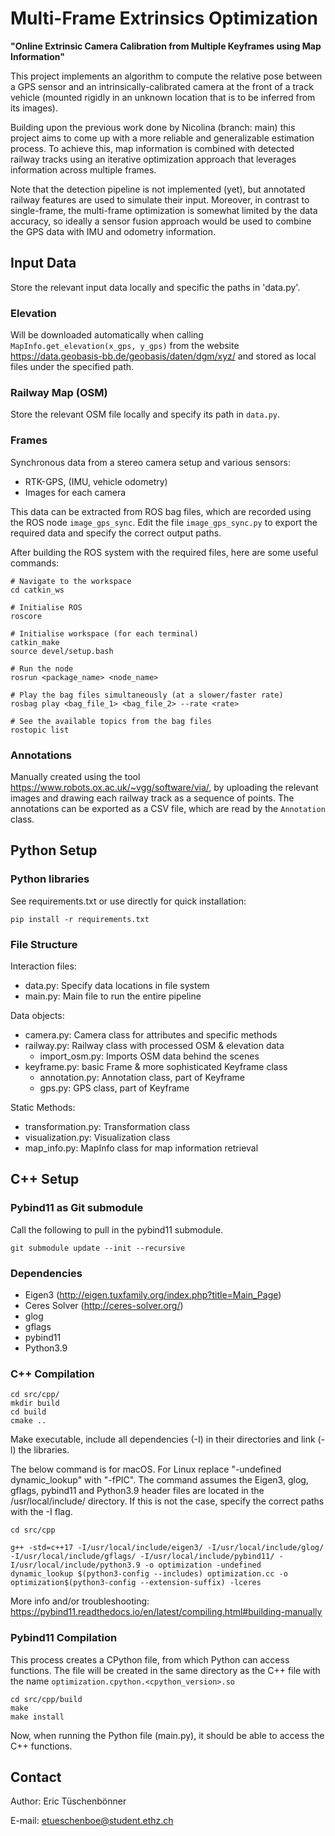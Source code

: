 # Multi-Frame Extrinsics Optimization

**<b>"Online Extrinsic Camera Calibration from Multiple Keyframes using Map Information"</b>**

This project implements an algorithm to compute the relative pose between a GPS sensor and an intrinsically-calibrated camera at the front of a track vehicle (mounted rigidly in an unknown location that is to be inferred from its images).

Building upon the previous work done by Nicolina (branch: main) this project aims to come up with a more reliable and generalizable estimation process. To achieve this, map information is combined with detected railway tracks using an iterative optimization approach that leverages information across multiple frames.

Note that the detection pipeline is not implemented (yet), but annotated railway features are used to simulate their input. Moreover, in contrast to single-frame, the multi-frame optimization is somewhat limited by the data accuracy, so ideally a sensor fusion approach would be used to combine the GPS data with IMU and odometry information.

## Input Data

Store the relevant input data locally and specific the paths in 'data.py'.

### Elevation

Will be downloaded automatically when calling `MapInfo.get_elevation(x_gps, y_gps)` from the website https://data.geobasis-bb.de/geobasis/daten/dgm/xyz/ and stored as local files under the specified path.

### Railway Map (OSM)

Store the relevant OSM file locally and specify its path in `data.py`.

### Frames

Synchronous data from a stereo camera setup and various sensors:
- RTK-GPS, (IMU, vehicle odometry)
- Images for each camera

This data can be extracted from ROS bag files, which are recorded using the ROS node `image_gps_sync`. Edit the file `image_gps_sync.py` to export the required data and specify the correct output paths.

After building the ROS system with the required files, here are some useful commands:
```terminal
# Navigate to the workspace
cd catkin_ws

# Initialise ROS
roscore

# Initialise workspace (for each terminal)
catkin_make
source devel/setup.bash

# Run the node
rosrun <package_name> <node_name>

# Play the bag files simultaneously (at a slower/faster rate)
rosbag play <bag_file_1> <bag_file_2> --rate <rate>

# See the available topics from the bag files
rostopic list
```

### Annotations

Manually created using the tool https://www.robots.ox.ac.uk/~vgg/software/via/, by uploading the relevant images and drawing each railway track as a sequence of points. The annotations can be exported as a CSV file, which are read by the `Annotation` class.



## Python Setup

### Python libraries

See requirements.txt or use directly for quick installation:

```console
pip install -r requirements.txt
```

### File Structure

Interaction files:
- data.py: Specify data locations in file system
- main.py: Main file to run the entire pipeline

Data objects:
- camera.py: Camera class for attributes and specific methods
- railway.py: Railway class with processed OSM & elevation data
    - import_osm.py: Imports OSM data behind the scenes
- keyframe.py: basic Frame & more sophisticated Keyframe class
    - annotation.py: Annotation class, part of Keyframe
    - gps.py: GPS class, part of Keyframe

Static Methods:
- transformation.py: Transformation class
- visualization.py: Visualization class
- map_info.py: MapInfo class for map information retrieval

## C++ Setup

### Pybind11 as Git submodule
Call the following to pull in the pybind11 submodule.
```
git submodule update --init --recursive
```

### Dependencies
- Eigen3 (http://eigen.tuxfamily.org/index.php?title=Main_Page)
- Ceres Solver (http://ceres-solver.org/)
- glog
- gflags
- pybind11
- Python3.9

### C++ Compilation
```console
cd src/cpp/
mkdir build
cd build
cmake ..
```


Make executable, include all dependencies (-I) in their directories and link (-l) the libraries.

The below command is for macOS. For Linux replace "-undefined dynamic_lookup" with "-fPIC". The command assumes the Eigen3, glog, gflags, pybind11 and Python3.9 header files are located in the /usr/local/include/ directory. If this is not the case, specify the correct paths with the -I flag.


```console
cd src/cpp

g++ -std=c++17 -I/usr/local/include/eigen3/ -I/usr/local/include/glog/ -I/usr/local/include/gflags/ -I/usr/local/include/pybind11/ -I/usr/local/include/python3.9 -o optimization -undefined dynamic_lookup $(python3-config --includes) optimization.cc -o optimization$(python3-config --extension-suffix) -lceres
```

More info and/or troubleshooting: https://pybind11.readthedocs.io/en/latest/compiling.html#building-manually

### Pybind11 Compilation

This process creates a CPython file, from which Python can access functions. The file will be created in the same directory as the C++ file with the name `optimization.cpython.<cpython_version>.so`


```console
cd src/cpp/build
make
make install
```
Now, when running the Python file (main.py), it should be able to access the C++ functions.




## Contact

Author: Eric Tüschenbönner

E-mail: etueschenboe@student.ethz.ch